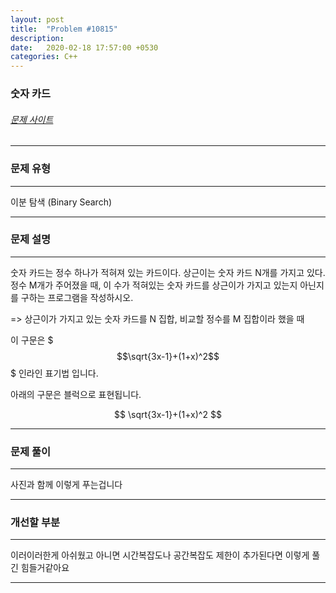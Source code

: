 ```yaml
---
layout: post
title:  "Problem #10815"
description:
date:   2020-02-18 17:57:00 +0530
categories: C++
---
```


### 숫자 카드
###### [문제 사이트](https://www.acmicpc.net/problem/10815)

- - -

### 문제 유형

- - -

이분 탐색 (Binary Search)

- - -

### 문제 설명

- - -

숫자 카드는 정수 하나가 적혀져 있는 카드이다. 상근이는 숫자 카드 N개를 가지고 있다. 정수 M개가 주어졌을 때, 이 수가 적혀있는 숫자 카드를 상근이가 가지고 있는지 아닌지를 구하는 프로그램을 작성하시오.

=> 상근이가 가지고 있는 숫자 카드를 N 집합, 비교할 정수를 M 집합이라 했을 때

이 구문은 $$$\sqrt{3x-1}+(1+x)^2$$$ 인라인 표기법 입니다.

아래의 구문은 블럭으로 표현됩니다.

$$
\sqrt{3x-1}+(1+x)^2
$$

- - -

### 문제 풀이

- - -

사진과 함께 이렇게 푸는겁니다

- - -

### 개선할 부분

- - -

이러이러한게 아쉬웠고 아니면 시간복잡도나 공간복잡도 제한이 추가된다면 이렇게 풀긴 힘들거같아요

- - -
